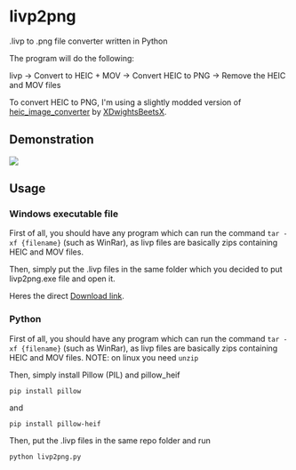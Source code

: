 # livp2png

.livp to .png file converter written in Python

The program will do the following:

livp -> Convert to HEIC + MOV -> Convert HEIC to PNG -> Remove the HEIC and MOV files

To convert HEIC to PNG, I'm using a slightly modded version of [heic_image_converter](https://github.com/XDwightsBeetsX/heic-image-converter) by [XDwightsBeetsX](https://github.com/XDwightsBeetsX).
## Demonstration
![](https://small.fileditch.ch/s3/otDMVEmSmqbNdzougnXa.gif)
## Usage
### Windows executable file
First of all, you should have any program which can run the command ```tar -xf {filename}``` (such as WinRar), as livp files are basically zips containing HEIC and MOV files.

Then, simply put the .livp files in the same folder which you decided to put livp2png.exe file and open it.

Heres the direct [Download link](https://github.com/alessio-ds/livp2png/releases/download/v1.0/livp2png.exe).
### Python
First of all, you should have any program which can run the command ```tar -xf {filename}``` (such as WinRar), as livp files are basically zips containing HEIC and MOV files.
NOTE: on linux you need ```unzip```

Then, simply install Pillow (PIL) and pillow_heif
```
pip install pillow
```
and
```
pip install pillow-heif
```
Then, put the .livp files in the same repo folder and run
```
python livp2png.py
```

